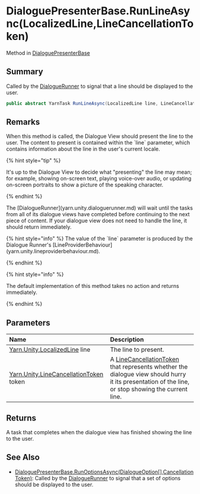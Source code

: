 # DialoguePresenterBase.RunLineAsync(LocalizedLine,LineCancellationToken)

Method in [DialoguePresenterBase](/docs/api/csharp/yarn.unity.dialoguepresenterbase.md)

## Summary


Called by the  [DialogueRunner](yarn.unity.dialoguerunner.md)  to signal that a line
should be displayed to the user.


```csharp
public abstract YarnTask RunLineAsync(LocalizedLine line, LineCancellationToken token);
```

## Remarks

<p>
When this method is called, the Dialogue View should present the
line to the user. The content to present is contained within the
`line` parameter, which contains information about
the line in the user's current locale.
</p> <p>
{% hint style="tip" %}

It's up to the Dialogue View to decide what "presenting" the line
may mean; for example, showing on-screen text, playing voice-over
audio, or updating on-screen portraits to show a picture of the
speaking character.

{% endhint %}
</p> <p>
The [DialogueRunner](yarn.unity.dialoguerunner.md) will wait until the tasks from all
of its dialogue views have completed before continuing to the next
piece of content. If your dialogue view does not need to handle the
line, it should return immediately.
</p> <p>
{% hint style="info" %}
The value of the `line`
parameter is produced by the Dialogue Runner's [LineProviderBehaviour](yarn.unity.lineproviderbehaviour.md).

{% endhint %}
</p> <p>
{% hint style="info" %}

The default implementation of this method takes no action and
returns immediately.

{% endhint %}
</p>

## Parameters

|Name|Description|
|:---|:---|
|[Yarn.Unity.LocalizedLine](/docs/api/csharp/yarn.unity.localizedline.md) line|The line to present.|
|[Yarn.Unity.LineCancellationToken](/docs/api/csharp/yarn.unity.linecancellationtoken.md) token|A  [LineCancellationToken](yarn.unity.linecancellationtoken.md)  that represents whether the dialogue view should hurry it its presentation of the line, or stop showing the current line.|

## Returns

A task that completes when the dialogue view has finished
showing the line to the user.

## See Also

* [DialoguePresenterBase.RunOptionsAsync\(DialogueOption\[\],CancellationToken\)](/docs/api/csharp/yarn.unity.dialoguepresenterbase.runoptionsasync.md): Called by the  [DialogueRunner](yarn.unity.dialoguerunner.md)  to signal that a set of options should be displayed to the user.

